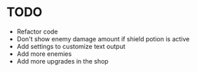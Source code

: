 # TODO
- Refactor code
- Don't show enemy damage amount if shield potion is active
- Add settings to customize text output
- Add more enemies
- Add more upgrades in the shop
